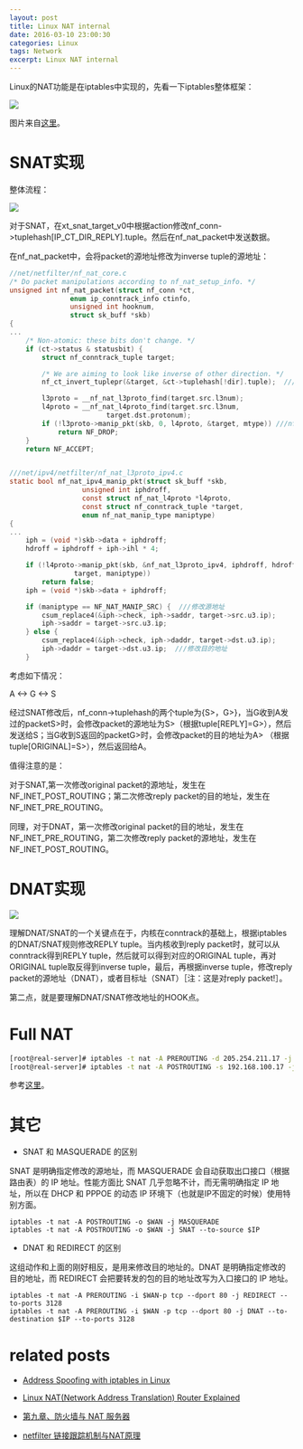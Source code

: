 ```yaml
---
layout: post
title: Linux NAT internal
date: 2016-03-10 23:00:30
categories: Linux
tags: Network 
excerpt: Linux NAT internal
---
```


Linux的NAT功能是在iptables中实现的，先看一下iptables整体框架：

![](/assets/netfilter/2016-03-10-linux-nat-internal-01.gif)

图片来自[这里](http://vbird.dic.ksu.edu.tw/linux_server/0250simple_firewall.php)。

# SNAT实现

整体流程：

![](/assets/netfilter/2016-03-10-linux-nat-internal-02.jpg)

对于SNAT，在xt_snat_target_v0中根据action修改nf_conn->tuplehash[IP_CT_DIR_REPLY].tuple。然后在nf_nat_packet中发送数据。

在nf_nat_packet中，会将packet的源地址修改为inverse tuple的源地址：

```c
//net/netfilter/nf_nat_core.c
/* Do packet manipulations according to nf_nat_setup_info. */
unsigned int nf_nat_packet(struct nf_conn *ct,
			   enum ip_conntrack_info ctinfo,
			   unsigned int hooknum,
			   struct sk_buff *skb)
{
...
	/* Non-atomic: these bits don't change. */
	if (ct->status & statusbit) {
		struct nf_conntrack_tuple target;

		/* We are aiming to look like inverse of other direction. */
		nf_ct_invert_tuplepr(&target, &ct->tuplehash[!dir].tuple);  ///使用inverse tuple，并且对于SNAT使用其src address，对于DNAT使用其dst addr

		l3proto = __nf_nat_l3proto_find(target.src.l3num);
		l4proto = __nf_nat_l4proto_find(target.src.l3num,
						target.dst.protonum);
		if (!l3proto->manip_pkt(skb, 0, l4proto, &target, mtype)) ///nf_nat_ipv4_manip_pkt
			return NF_DROP;
	}
	return NF_ACCEPT;


///net/ipv4/netfilter/nf_nat_l3proto_ipv4.c
static bool nf_nat_ipv4_manip_pkt(struct sk_buff *skb,
				  unsigned int iphdroff,
				  const struct nf_nat_l4proto *l4proto,
				  const struct nf_conntrack_tuple *target,
				  enum nf_nat_manip_type maniptype)
{
...
	iph = (void *)skb->data + iphdroff;
	hdroff = iphdroff + iph->ihl * 4;

	if (!l4proto->manip_pkt(skb, &nf_nat_l3proto_ipv4, iphdroff, hdroff,
				target, maniptype))
		return false;
	iph = (void *)skb->data + iphdroff;

	if (maniptype == NF_NAT_MANIP_SRC) {  ///修改源地址
		csum_replace4(&iph->check, iph->saddr, target->src.u3.ip);
		iph->saddr = target->src.u3.ip;
	} else {
		csum_replace4(&iph->check, iph->daddr, target->dst.u3.ip);
		iph->daddr = target->dst.u3.ip;  ///修改目的地址
	}
```

考虑如下情况：

A <-> G <-> S

经过SNAT修改后，nf_conn->tuplehash的两个tuple为{<A->S>，<S->G>}，当G收到A发过的packet<A->S>时，会修改packet的源地址为<G->S>（根据tuple[REPLY]=<S->G>），然后发送给S；当G收到S返回的packet<S->G>时，会修改packet的目的地址为<S->A> （根据tuple[ORIGINAL]=<A->S>），然后返回给A。

值得注意的是：

对于SNAT,第一次修改original packet的源地址，发生在NF_INET_POST_ROUTING；第二次修改reply packet的目的地址，发生在NF_INET_PRE_ROUTING。

同理，对于DNAT，第一次修改original packet的目的地址，发生在NF_INET_PRE_ROUTING，第二次修改reply packet的源地址，发生在NF_INET_POST_ROUTING。

# DNAT实现
 
![](/assets/netfilter/2016-03-10-linux-nat-internal-03.jpg)

理解DNAT/SNAT的一个关键点在于，内核在conntrack的基础上，根据iptables的DNAT/SNAT规则修改REPLY tuple。当内核收到reply packet时，就可以从conntrack得到REPLY tuple，然后就可以得到对应的ORIGINAL tuple，再对ORIGINAL tuple取反得到inverse tuple，最后，再根据inverse tuple，修改reply packet的源地址（DNAT），或者目标址（SNAT）［注：这是对reply packet!］。

第二点，就是要理解DNAT/SNAT修改地址的HOOK点。

# Full NAT

```sh
[root@real-server]# iptables -t nat -A PREROUTING -d 205.254.211.17 -j DNAT --to-destination 192.168.100.17
[root@real-server]# iptables -t nat -A POSTROUTING -s 192.168.100.17 -j SNAT --to-destination 205.254.211.17
```

参考[这里](http://linux-ip.net/html/nat-dnat.html)。


# 其它

* SNAT 和 MASQUERADE 的区别

SNAT 是明确指定修改的源地址，而 MASQUERADE 会自动获取出口接口（根据路由表）的 IP 地址。性能方面比 SNAT 几乎忽略不计，而无需明确指定 IP 地址，所以在 DHCP 和 PPPOE 的动态 IP 环境下（也就是IP不固定的时候）使用特别方面。

```
iptables -t nat -A POSTROUTING -o $WAN -j MASQUERADE
iptables -t nat -A POSTROUTING -o $WAN -j SNAT --to-source $IP
```

* DNAT 和 REDIRECT 的区别

这组动作和上面的刚好相反，是用来修改目的地址的。DNAT 是明确指定修改的目的地址，而 REDIRECT 会把要转发的包的目的地址改写为入口接口的 IP 地址。

```
iptables -t nat -A PREROUTING -i $WAN-p tcp --dport 80 -j REDIRECT --to-ports 3128
iptables -t nat -A PREROUTING -i $WAN -p tcp --dport 80 -j DNAT --to-destination $IP --to-ports 3128
```

# related posts

* [Address Spoofing with iptables in Linux](https://sandilands.info/sgordon/address-spoofing-with-iptables-in-linux)

* [Linux NAT(Network Address Translation) Router Explained](http://www.slashroot.in/linux-nat-network-address-translation-router-explained)

* [第九章、防火墙与 NAT 服务器](http://vbird.dic.ksu.edu.tw/linux_server/0250simple_firewall.php)

* [netfilter 链接跟踪机制与NAT原理](http://www.cnblogs.com/liushaodong/archive/2013/02/26/2933593.html)
